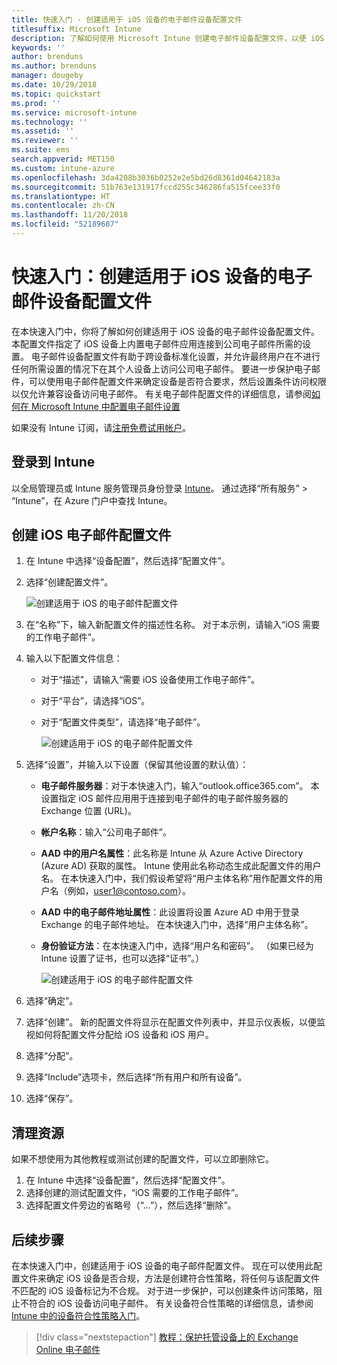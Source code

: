 ```yaml
---
title: 快速入门 - 创建适用于 iOS 设备的电子邮件设备配置文件
titlesuffix: Microsoft Intune
description: 了解如何使用 Microsoft Intune 创建电子邮件设备配置文件，以便 iOS 设备可以安全地连接到公司电子邮件。
keywords: ''
author: brenduns
ms.author: brenduns
manager: dougeby
ms.date: 10/29/2018
ms.topic: quickstart
ms.prod: ''
ms.service: microsoft-intune
ms.technology: ''
ms.assetid: ''
ms.reviewer: ''
ms.suite: ems
search.appverid: MET150
ms.custom: intune-azure
ms.openlocfilehash: 3da4208b3036b0252e2e5bd26d8361d04642183a
ms.sourcegitcommit: 51b763e131917fccd255c346286fa515fcee33f0
ms.translationtype: HT
ms.contentlocale: zh-CN
ms.lasthandoff: 11/20/2018
ms.locfileid: "52189687"
---
```

# <a name="quickstart-create-an-email-device-profile-for-ios"></a>快速入门：创建适用于 iOS 设备的电子邮件设备配置文件

在本快速入门中，你将了解如何创建适用于 iOS 设备的电子邮件设备配置文件。 本配置文件指定了 iOS 设备上内置电子邮件应用连接到公司电子邮件所需的设置。 电子邮件设备配置文件有助于跨设备标准化设置，并允许最终用户在不进行任何所需设置的情况下在其个人设备上访问公司电子邮件。 要进一步保护电子邮件，可以使用电子邮件配置文件来确定设备是否符合要求，然后设置条件访问权限以仅允许兼容设备访问电子邮件。 有关电子邮件配置文件的详细信息，请参阅[如何在 Microsoft Intune 中配置电子邮件设置](email-settings-configure.md)

如果没有 Intune 订阅，请[注册免费试用帐户](free-trial-sign-up.md)。

## <a name="sign-in-to-intune"></a>登录到 Intune

以全局管理员或 Intune 服务管理员身份登录 [Intune](https://aka.ms/intuneportal)。 通过选择“所有服务” > “Intune”，在 Azure 门户中查找 Intune。

## <a name="create-an-ios-email-profile"></a>创建 iOS 电子邮件配置文件
1. 在 Intune 中选择“设备配置”，然后选择“配置文件”。
2. 选择“创建配置文件”。
   
   ![创建适用于 iOS 的电子邮件配置文件](media/quickstart-email-profile/ios-create-profile.png)

3. 在“名称”下，输入新配置文件的描述性名称。 对于本示例，请输入“iOS 需要的工作电子邮件”。
4. 输入以下配置文件信息：
   - 对于“描述”，请输入“需要 iOS 设备使用工作电子邮件”。
   - 对于“平台”，请选择“iOS”。
   - 对于“配置文件类型”，请选择“电子邮件”。
    
     ![创建适用于 iOS 的电子邮件配置文件](media/quickstart-email-profile/ios-email-profile-name.png)

5. 选择“设置”，并输入以下设置（保留其他设置的默认值）：
   - **电子邮件服务器**：对于本快速入门，输入“outlook.office365.com”。 本设置指定 iOS 邮件应用用于连接到电子邮件的电子邮件服务器的 Exchange 位置 (URL)。
   - **帐户名称**：输入“公司电子邮件”。
   - **AAD 中的用户名属性**：此名称是 Intune 从 Azure Active Directory (Azure AD) 获取的属性。 Intune 使用此名称动态生成此配置文件的用户名。 在本快速入门中，我们假设希望将“用户主体名称”用作配置文件的用户名（例如，user1@contoso.com）。
   - **AAD 中的电子邮件地址属性**：此设置将设置 Azure AD 中用于登录 Exchange 的电子邮件地址。 在本快速入门中，选择“用户主体名称”。
   - **身份验证方法**：在本快速入门中，选择“用户名和密码”。 （如果已经为 Intune 设置了证书，也可以选择“证书”。）
    
     ![创建适用于 iOS 的电子邮件配置文件](media/quickstart-email-profile/ios-email-profile.png)

6. 选择“确定”。
7. 选择“创建”。 新的配置文件将显示在配置文件列表中，并显示仪表板，以便监视如何将配置文件分配给 iOS 设备和 iOS 用户。
8. 选择“分配”。
9. 选择“Include”选项卡，然后选择“所有用户和所有设备”。 
10. 选择“保存”。

## <a name="clean-up-resources"></a>清理资源
如果不想使用为其他教程或测试创建的配置文件，可以立即删除它。
1. 在 Intune 中选择“设备配置”，然后选择“配置文件”。
2. 选择创建的测试配置文件，“iOS 需要的工作电子邮件”。
3. 选择配置文件旁边的省略号（“...”），然后选择“删除”。

## <a name="next-steps"></a>后续步骤

在本快速入门中，创建适用于 iOS 设备的电子邮件配置文件。 现在可以使用此配置文件来确定 iOS 设备是否合规，方法是创建符合性策略，将任何与该配置文件不匹配的 iOS 设备标记为不合规。 对于进一步保护，可以创建条件访问策略，阻止不符合的 iOS 设备访问电子邮件。 有关设备符合性策略的详细信息，请参阅 [Intune 中的设备符合性策略入门](device-compliance-get-started.md)。

> [!div class="nextstepaction"]
> [教程：保护托管设备上的 Exchange Online 电子邮件](tutorial-protect-email-on-enrolled-devices.md)
